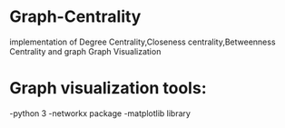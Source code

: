 # Graph-Centrality
implementation of Degree Centrality,Closeness centrality,Betweenness Centrality and graph Graph Visualization

# Graph visualization tools:
-python 3 
-networkx package
-matplotlib library
